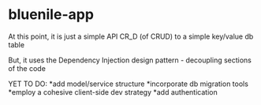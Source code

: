 # bluenile-app

At this point, it is just a simple API CR_D (of CRUD) to a simple key/value db table

But, it uses the Dependency Injection design pattern - decoupling sections of the code

YET TO DO: 
*add model/service structure
*incorporate db migration tools
*employ a cohesive client-side dev strategy
*add authentication
